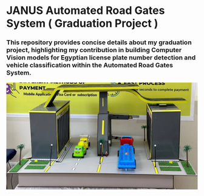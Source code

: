# JANUS Automated Road Gates System ( Graduation Project )
### This repository provides concise details about my graduation project, highlighting my contribution in building Computer Vision models for Egyptian license plate number detection and vehicle classification within the Automated Road Gates System.

![Project Maquette](images/maquette.jpg)


